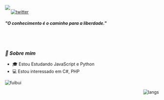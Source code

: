<img align="left" src="https://orhun.dev/img/crow.png">

[![twitter](https://img.shields.io/badge/-@fuibui-313131?style=flat-square&labelColor=313131&logo=twitter&logoColor=white&color=313131)](https://twitter.com/fuibui)  

<h5>"O conhecimento é o caminho para a liberdade."</h5>

<br><br>
### <i>🎱 Sobre mim</i>

- 🎓 Estou Estudando JavaScript e Python
- 💻 Estou interessado em C#, PHP

<p align="left">
  <img alt="fuibui" src="https://github-readme-stats.vercel.app/api?username=fuibui&show_icons=true&theme=radical">
</p>
<p align="right">
<img alt="langs" src="https://github-readme-stats.vercel.app/api/top-langs/?username=fuibui&theme=radical&show_icons=true">
</p>
